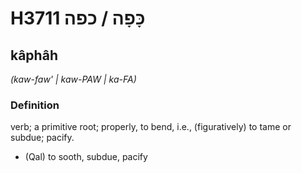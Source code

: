 # H3711 כָּפָה / כפה

## kâphâh

_(kaw-faw' | kaw-PAW | ka-FA)_

### Definition

verb; a primitive root; properly, to bend, i.e., (figuratively) to tame or subdue; pacify.

- (Qal) to sooth, subdue, pacify

